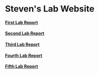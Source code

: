 # Steven's Lab Website

#### [First Lab Report](https://stevendtran.github.io/CSE-15L-Labs/lab1.html)
#### [Second Lab Report](https://stevendtran.github.io/CSE-15L-Labs/labReport2.html)
#### [Third Lab Report](https://stevendtran.github.io/CSE-15L-Labs/lab-report-3-week-6.html)
#### [Fourth Lab Report](https://stevendtran.github.io/CSE-15L-Labs/labReport4.html)
#### [Fifth Lab Report](https://stevendtran.github.io/CSE-15L-Labs/labReport.html)
